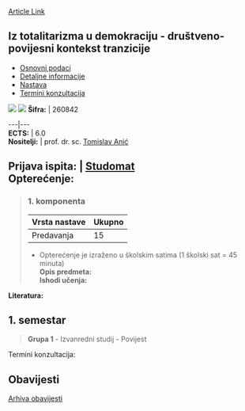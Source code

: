[Article Link](https://www.fhs.hr/predmet/ituddkt_a)

## Iz totalitarizma u demokraciju - društveno-povijesni kontekst tranzicije
  * [Osnovni podaci](https://www.fhs.hr/predmet/ituddkt_a#v1id-904825_635483_1_0 "Osnovni podaci")
  * [Detaljne informacije](https://www.fhs.hr/predmet/ituddkt_a#v1id-904825_635483_1_1 "Detaljne informacije")
  * [Nastava](https://www.fhs.hr/predmet/ituddkt_a#v1id-904825_635483_1_2 "Nastava")
  * [Termini konzultacija](https://www.fhs.hr/predmet/ituddkt_a#v1id-904825_635483_1_3 "Termini konzultacija")


[![](https://www.fhs.hr/img/flags/gif/hr.gif)](https://www.fhs.hr/predmet/ituddkt_a) [![](https://www.fhs.hr/img/flags/gif/gb.gif)](https://www.fhs.hr/en/course/fttdscot)
**Šifra:** |  260842  
  
---|---  
**ECTS:** |  6.0   
**Nositelji:** |  prof. dr. sc. [Tomislav Anić](https://www.fhs.hr/djelatnik/tomislav.anic)   
  
**Prijava ispita:** |  [Studomat](http://www.isvu.hr/studomat)  
**Opterećenje:**  
---  
> ### 1. komponenta
> | Vrsta nastave | Ukupno  
> ---|---  
> Predavanja | 15  
> * Opterećenje je izraženo u školskim satima (1 školski sat = 45 minuta)   
**Opis predmeta:**  
> **Ishodi učenja:**  

  
**Literatura:**  

  
**1. semestar**  
---  
> **Grupa 1** - Izvanredni studij - Povijest  
>   
Termini konzultacija: 


## Obavijesti
[Arhiva obavijesti](https://www.fhs.hr/predmet/ituddkt_a?@=21lxo#news_123242 "Arhiva obavijesti")
